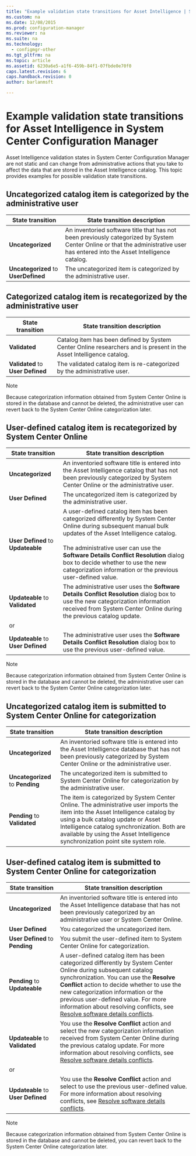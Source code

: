 ```yaml
---
title: "Example validation state transitions for Asset Intelligence | System Center Configuration Manager"
ms.custom: na
ms.date: 12/08/2015
ms.prod: configuration-manager
ms.reviewer: na
ms.suite: na
ms.technology:
  - configmgr-other
ms.tgt_pltfrm: na
ms.topic: article
ms.assetid: 6230a6e5-a1f6-459b-84f1-07fbde0e70f0
caps.latest.revision: 6
caps.handback.revision: 0
author: barlanmsft

---
```

# Example validation state transitions for Asset Intelligence in System Center Configuration Manager
Asset Intelligence validation states in System Center Configuration Manager are not static and can change from administrative actions that you take to affect the data that are stored in the Asset Intelligence catalog. This topic provides examples for possible validation state transitions.

##  <a name="BKMK_UncategorizedIsCategorized"></a> Uncategorized catalog item is categorized by the administrative user  

|**State transition**|**State transition description**|  
|--------------------------|--------------------------------------|  
|**Uncategorized**|An inventoried software title that has not been previously categorized by System Center Online or that the administrative user has entered into the Asset Intelligence catalog.|  
|**Uncategorized** to **UserDefined**|The uncategorized item is categorized by the administrative user.|  

##  <a name="BKMK_CategorizedIsReCategorized"></a> Categorized catalog item is recategorized by the administrative user  

|**State transition**|**State transition description**|  
|--------------------------|--------------------------------------|  
|**Validated**|Catalog item has been defined by System Center Online researchers and is present in the Asset Intelligence catalog.|  
|**Validated** to **User Defined**|The validated catalog item is re-categorized by the administrative user.|  

> [!NOTE]  
>  Because categorization information obtained from System Center Online is stored in the database and cannot be deleted, the administrative user can revert back to the System Center Online categorization later.  

##  <a name="BKMK_UserDefinedIsRecategorized"></a> User-defined catalog item is recategorized by System Center Online  

|**State transition**|**State transition description**|  
|--------------------------|--------------------------------------|  
|**Uncategorized**|An inventoried software title is entered into the Asset Intelligence catalog that has not been previously categorized by System Center Online or the administrative user.|  
|**User Defined**|The uncategorized item is categorized by the administrative user.|  
|**User Defined** to **Updateable**|A user-defined catalog item has been categorized differently by System Center Online during subsequent manual bulk updates of the Asset Intelligence catalog.<br /><br /> The administrative user can use the **Software Details Conflict Resolution** dialog box to decide whether to use the new categorization information or the previous user-defined value.|  
|**Updateable** to **Validated**|The administrative user uses the **Software Details Conflict Resolution** dialog box to use the new categorization information received from System Center Online during the previous catalog update.|  
|or||  
|**Updateable** to **User Defined**|The administrative user uses the **Software Details Conflict Resolution** dialog box to use the previous user-defined value.|  

> [!NOTE]  
>  Because categorization information obtained from System Center Online is stored in the database and cannot be deleted, the administrative user can revert back to the System Center Online categorization later.  

##  <a name="BKMK_UncategorizedIsSubmitted"></a> Uncategorized catalog item is submitted to System Center Online for categorization  

|**State transition**|**State transition description**|  
|--------------------------|--------------------------------------|  
|**Uncategorized**|An inventoried software title is entered into the Asset Intelligence database that has not been previously categorized by System Center Online or the administrative user.|  
|**Uncategorized** to **Pending**|The uncategorized item is submitted to System Center Online for categorization by the administrative user.|  
|**Pending** to **Validated**|The item is categorized by System Center Online. The administrative user imports the item into the Asset Intelligence catalog by using a bulk catalog update or Asset Intelligence catalog synchronization. Both are available by using the Asset Intelligence synchronization point site system role.|  

##  <a name="BKMK_UserDefinedIsSubmitted"></a> User-defined catalog item is submitted to System Center Online for categorization  

|**State transition**|**State transition description**|  
|--------------------------|--------------------------------------|  
|**Uncategorized**|An inventoried software title is entered into the Asset Intelligence database that has not been previously categorized by an administrative user or System Center Online.|  
|**User Defined**|You categorized the uncategorized item.|  
|**User Defined** to **Pending**|You submit the user-defined item to System Center Online for categorization.|  
|**Pending** to **Updateable**|A user-defined catalog item has been categorized differently by System Center Online during subsequent catalog synchronization. You can use the **Resolve Conflict** action to decide whether to use the new categorization information or the previous user-defined value. For more information about resolving conflicts, see [Resolve software details conflicts](../../../../core/clients/manage/asset-intelligence/operations-for-asset-intelligence.md#BKMK_ResolveSoftwareDetails).|  
|**Updateable** to **Validated**|You use the **Resolve Conflict** action and select the new categorization information received from System Center Online during the previous catalog update. For more information about resolving conflicts, see [Resolve software details conflicts](../../../../core/clients/manage/asset-intelligence/operations-for-asset-intelligence.md#BKMK_ResolveSoftwareDetails).|  
|or||  
|**Updateable** to **User Defined**|You use the **Resolve Conflict** action and select to use the previous user-defined value. For more information about resolving conflicts, see [Resolve software details conflicts](../../../../core/clients/manage/asset-intelligence/operations-for-asset-intelligence.md#BKMK_ResolveSoftwareDetails).|  

> [!NOTE]  
>  Because categorization information obtained from System Center Online is stored in the database and cannot be deleted, you can revert back to the System Center Online categorization later.  

